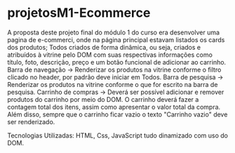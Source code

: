 # projetosM1-Ecommerce
A proposta deste projeto final do módulo 1 do curso era desenvolver uma pagina de e-commerci, onde na página principal estavam listados os cards dos produtos; Todos criados de forma dinâmica, ou seja, criados e atribuídos à vitrine pelo DOM com suas respectivas informações como título, foto, descrição, preço e um botão funcional de adicionar ao carrinho. Barra de navegação → Renderizar os produtos na vitrine conforme o filtro clicado no header, por padrão deve iniciar em Todos. Barra de pesquisa → Renderizar os produtos na vitrine conforme o que for escrito na barra de pesquisa. Carrinho de compras → Deverá ser possível adicionar e remover produtos do carrinho por meio do DOM. O carrinho deverá fazer a contagem total dos itens, assim como apresentar o valor total da compra. Além disso, sempre que o carrinho ficar vazio o texto "Carrinho vazio" deve ser renderizado.

Tecnologias Utilizadas: HTML, Css, JavaScript tudo dinamizado com uso do DOM.
